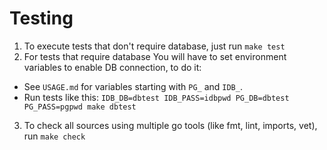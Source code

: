 # Testing
1. To execute tests that don't require database, just run `make test`
2. For tests that require database You will have to set environment variables to enable DB connection, to do it:
- See `USAGE.md` for variables starting with `PG_` and `IDB_`.
- Run tests like this: `IDB_DB=dbtest IDB_PASS=idbpwd PG_DB=dbtest PG_PASS=pgpwd make dbtest`
3. To check all sources using multiple go tools (like fmt, lint, imports, vet), run `make check`
